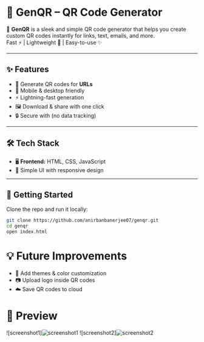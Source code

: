 # 🔗 GenQR – QR Code Generator  

🚀 **GenQR** is a sleek and simple QR code generator that helps you create custom QR codes instantly for links, text, emails, and more.  
Fast ⚡ | Lightweight 🎯 | Easy-to-use ✨  

---

## ✨ Features
- 🎨 Generate QR codes for **URLs**
- 📱 Mobile & desktop friendly
- ⚡ Lightning-fast generation
- 🖼️ Download & share with one click
- 🔒 Secure with (no data tracking)

---

## 🛠️ Tech Stack
- 🖥️ **Frontend:** HTML, CSS, JavaScript  
- 🎨 Simple UI with responsive design  

---

## 🚀 Getting Started
Clone the repo and run it locally:
```bash
git clone https://github.com/anirbanbanerjee07/genqr.git
cd genqr
open index.html
```

# 💡 Future Improvements
- 🌈 Add themes & color customization
- 📷 Upload logo inside QR codes
- ☁️ Save QR codes to cloud

# 📸 Preview
![screenshot1]![screenshot1](https://github.com/user-attachments/assets/6d8c71d4-3726-4237-b271-82db94ddb988)
![screenshot2]![screenshot2](https://github.com/user-attachments/assets/d49d0cf9-331a-45e9-85a8-e4806f1fa5ec)










